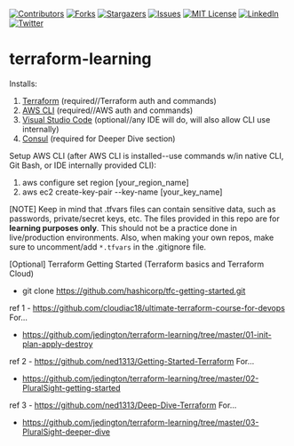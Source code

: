 <!-- PROJECT SHIELDS -->
<!-- https://www.markdownguide.org/basic-syntax/#reference-style-links -->
[![Contributors][contributors-shield]][contributors-url]
[![Forks][forks-shield]][forks-url]
[![Stargazers][stars-shield]][stars-url]
[![Issues][issues-shield]][issues-url]
[![MIT License][license-shield]][license-url]
[![LinkedIn][linkedin-shield]][linkedin-url]
[![Twitter][twitter-shield]][twitter-url]

# terraform-learning

Installs:
1. [Terraform](https://learn.hashicorp.com/tutorials/terraform/install-cli) (required//Terraform auth and commands)
2. [AWS CLI](https://docs.aws.amazon.com/cli/latest/userguide/install-cliv2.html) (required//AWS auth and commands)
3. [Visual Studio Code](https://code.visualstudio.com/download) (optional//any IDE will do, will also allow CLI use internally)
4. [Consul](https://www.consul.io/docs/install) (required for Deeper Dive section)

Setup AWS CLI (after AWS CLI is installed--use commands w/in native CLI, Git Bash, or IDE internally provided CLI):
1. aws configure set region [your_region_name]
2. aws ec2 create-key-pair --key-name [your_key_name]

[NOTE] Keep in mind that .tfvars files can contain sensitive data, such as passwords, private/secret keys, etc. The files provided in this repo are for **learning purposes only**. This should not be a practice done in live/production environments. Also, when making your own repos, make sure to uncomment/add `*.tfvars` in the .gitignore file.

[Optional] Terraform Getting Started (Terraform basics and Terraform Cloud)
- git clone https://github.com/hashicorp/tfc-getting-started.git

ref 1 - https://github.com/cloudiac18/ultimate-terraform-course-for-devops
For...
  * https://github.com/jedington/terraform-learning/tree/master/01-init-plan-apply-destroy

ref 2 - https://github.com/ned1313/Getting-Started-Terraform
For...
  * https://github.com/jedington/terraform-learning/tree/master/02-PluralSight-getting-started

ref 3 - https://github.com/ned1313/Deep-Dive-Terraform
For...
  * https://github.com/jedington/terraform-learning/tree/master/03-PluralSight-deeper-dive

<!-- MARKDOWN LINKS & IMAGES -->
<!-- https://www.markdownguide.org/basic-syntax/#reference-style-links -->
[contributors-shield]: https://img.shields.io/github/contributors/jedington/terraform-learning.svg?style=for-the-badge
[contributors-url]: https://github.com/jedington/terraform-learning/graphs/contributors
[forks-shield]: https://img.shields.io/github/forks/jedington/terraform-learning.svg?style=for-the-badge
[forks-url]: https://github.com/jedington/terraform-learning/network/members
[stars-shield]: https://img.shields.io/github/stars/jedington/terraform-learning.svg?style=for-the-badge
[stars-url]: https://github.com/jedington/terraform-learning/stargazers
[issues-shield]: https://img.shields.io/github/issues/jedington/terraform-learning.svg?style=for-the-badge
[issues-url]: https://github.com/jedington/terraform-learning/issues
[license-shield]: https://img.shields.io/github/license/jedington/terraform-learning.svg?style=for-the-badge
[license-url]: https://github.com/jedington/terraform-learning/blob/master/LICENSE
[linkedin-shield]: https://img.shields.io/badge/-LinkedIn-black.svg?style=for-the-badge&logo=linkedin&colorB=555
[linkedin-url]: https://www.linkedin.com/in/julian-edington/
[twitter-shield]: https://img.shields.io/twitter/follow/arcanicvoid?style=for-the-badge&logo=twitter&colorB=555
[twitter-url]: https://twitter.com/arcanicvoid
